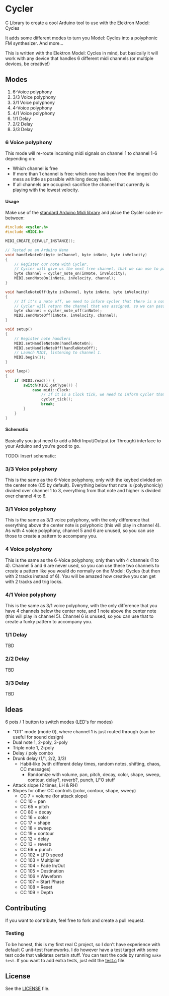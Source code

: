 # Cycler

C Library to create a cool Arduino tool to use with the Elektron Model: Cycles

It adds some different modes to turn you Model: Cycles into a polyphonic FM synthesizer. And more...

This is written with the Elektron Model: Cycles in mind, but basically it will work with any device that handles 6 different midi channels (or multiple devices, be creative!)

## Modes

1. 6-Voice polyphony
2. 3/3 Voice polyphony
3. 3/1 Voice polyphony
4. 4-Voice polyphony
5. 4/1 Voice polyphony
6. 1/1 Delay
7. 2/2 Delay
8. 3/3 Delay

### 6 Voice polyphony

This mode will re-route incoming midi signals on channel 1 to channel 1-6 depending on:

- Which channel is free
- If more than 1 channel is free: which one has been free the longest (to mess as little as possible with long decay tails).
- If all channels are occupied: sacrifice the channel that currently is playing with the lowest velocity.

#### Usage

Make use of the [standard Arduino Midi library](https://github.com/FortySevenEffects/arduino_midi_library) and place the Cycler code in-between:

```cpp
#include <cycler.h>
#include <MIDI.h>

MIDI_CREATE_DEFAULT_INSTANCE();

// Tested on an Arduino Nano
void handleNoteOn(byte inChannel, byte inNote, byte inVelocity)
{
    // Register our note with Cycler.
    // Cycler will give us the next free channel, that we can use to pass the information through:
    byte channel = cycler_note_on(inNote, inVelocity);
    MIDI.sendNoteOn(inNote, inVelocity, channel);
}

void handleNoteOff(byte inChannel, byte inNote, byte inVelocity)
{
    // If it's a note off, we need to inform cycler that there is a note off.
    // Cycler will return the channel that was assigned, so we can pass it through:
    byte channel = cycler_note_off(inNote);
    MIDI.sendNoteOff(inNote, inVelocity, channel);
}

void setup()
{
    // Register note handlers
    MIDI.setHandleNoteOn(handleNoteOn);
    MIDI.setHandleNoteOff(handleNoteOff);
    // Launch MIDI, listening to channel 1.
    MIDI.begin(1); 
}

void loop()
{
    if (MIDI.read()) {
        switch(MIDI.getType()) {
            case midi::Clock:       
                // If it is a Clock tick, we need to inform Cycler that there has been a clock tick.
                cycler_tick();
                break;
        }
    }
}
```

#### Schematic

Basically you just need to add a Midi Input/Output (or Through) interface to your Arduino and you're good to go.

TODO: Insert schematic:

### 3/3 Voice polyphony

This is the same as the 6-Voice polyphony, only with the keybed divided on the center note (C5 by default). Everything below that note is (polyphonicly) divided over channel 1 to 3, everything from that note and higher is divided over channel 4 to 6.

### 3/1 Voice polyphony

This is the same as 3/3 voice polyphony, with the only difference that everything above the center note is polyphonic (this will play in channel 4). As with 4 voice polyphony, channel 5 and 6 are unused, so you can use those to create a pattern to accompany you.

### 4 Voice polyphony

This is the same as the 6-Voice polyphony, only then with 4 channels (1 to 4). Channel 5 and 6 are never used, so you can use these two channels to create a pattern like you would do normally on the Model: Cycles (but then with 2 tracks instead of 6). You will be amazed how creative you can get with 2 tracks and trig locks.

### 4/1 Voice polyphony

This is the same as 3/1 voice polyphony, with the only difference that you have 4 channels below the center note, and 1 note above the center note (this will play in channel 5). Channel 6 is unused, so you can use that to create a funky pattern to accompany you.

### 1/1 Delay

TBD

### 2/2 Delay

TBD

### 3/3 Delay

TBD

## Ideas

6 pots / 1 button to switch modes (LED's for modes)

- "Off" mode (mode 0), where channel 1 is just routed through (can be useful for sound design)
- Dual note 1, 2-poly, 3-poly
- Triple note 1, 2-poly
- Delay / poly combo
- Drunk delay (1/1, 2/2, 3/3)
    - Habit-like (with different delay times, random notes, shifting, chaos, CC messages)
        - Randomize with volume, pan, pitch, decay, color, shape, sweep, contour, delay?, reverb?, punch, LFO stuff
- Attack slope (2 times, LH & RH)
- Slopes for other CC controls (color, contour, shape, sweep)
    - CC 7      = volume (for attack slope)
    - CC 10     = pan
    - CC 65     = pitch
    - CC 80     = decay
    - CC 16     = color
    - CC 17     = shape
    - CC 18     = sweep
    - CC 19     = contour
    - CC 12     = delay
    - CC 13     = reverb
    - CC 66     = punch
    - CC 102    = LFO speed
    - CC 103    = Multiplier
    - CC 104    = Fade In/Out
    - CC 105    = Destination
    - CC 106    = Waveform
    - CC 107    = Start Phase
    - CC 108    = Reset
    - CC 109    = Depth

## Contributing

If you want to contribute, feel free to fork and create a pull request.

### Testing

To be honest, this is my first real C project, so I don't have experience with default C unit-test frameworks. I do however have a test target with some test code that validates certain stuff. You can test the code by running `make test`. If you want to add extra tests, just edit the [test.c](test.c) file.

## License

See the [LICENSE](LICENSE) file.

